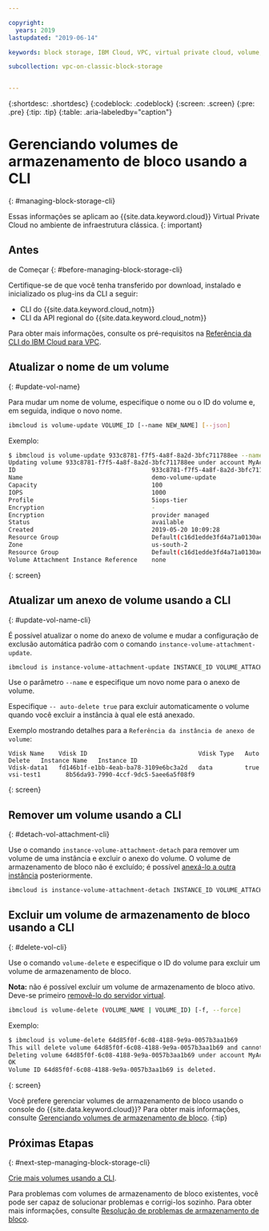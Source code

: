 ```yaml
---

copyright:
  years: 2019
lastupdated: "2019-06-14"

keywords: block storage, IBM Cloud, VPC, virtual private cloud, volume, volume attachment, data storage, virtual server instance, instance

subcollection: vpc-on-classic-block-storage


---
```


{:shortdesc: .shortdesc}
{:codeblock: .codeblock}
{:screen: .screen}
{:pre: .pre}
{:tip: .tip}
{:table: .aria-labeledby="caption"}


# Gerenciando volumes de armazenamento de bloco usando a CLI
{: #managing-block-storage-cli}

Essas informações se aplicam ao {{site.data.keyword.cloud}} Virtual Private Cloud no ambiente de infraestrutura clássica.
{: important}

## Antes
de Começar
{: #before-managing-block-storage-cli}

Certifique-se de que você tenha transferido por download, instalado e inicializado os plug-ins da CLI a seguir:

* CLI do {{site.data.keyword.cloud_notm}}
* CLI da API regional do {{site.data.keyword.cloud_notm}}

Para obter mais informações, consulte os pré-requisitos na [Referência da CLI do IBM Cloud para VPC](/docs/vpc-infrastructure-cli-plugin?topic=vpc-infrastructure-cli-plugin-vpc-reference).

## Atualizar o nome de um volume
{: #update-vol-name}

Para mudar um nome de volume, especifique o nome ou o ID do volume e, em seguida, indique o novo nome.

```bash
ibmcloud is volume-update VOLUME_ID [--name NEW_NAME] [--json]
```

Exemplo:

```bash
$ ibmcloud is volume-update 933c8781-f7f5-4a8f-8a2d-3bfc711788ee --name demo-volume-update
Updating volume 933c8781-f7f5-4a8f-8a2d-3bfc711788ee under account MyAccount 01 as user user1@mycompany.com...
ID                                      933c8781-f7f5-4a8f-8a2d-3bfc711788ee
Name                                    demo-volume-update
Capacity                                100
IOPS                                    1000
Profile                                 5iops-tier
Encryption                              -
Encryption                              provider managed
Status                                  available
Created                                 2019-05-20 10:09:28
Resource Group                          Default(c16d1edde3fd4a71a0130aed371405a0)
Zone                                    us-south-2
Resource Group                          Default(c16d1edde3fd4a71a0130aed371405a0)
Volume Attachment Instance Reference    none
```
{: screen}

## Atualizar um anexo de volume usando a CLI
{: #update-vol-name-cli}

É possível atualizar o nome do anexo de volume e mudar a configuração de exclusão automática padrão com o comando `instance-volume-attachment-update`.

```bash
ibmcloud is instance-volume-attachment-update INSTANCE_ID VOLUME_ATTACHMENT_ID [--name NEW_NAME] [--auto-delete true | false] [--json]
```

Use o parâmetro `--name` e especifique um novo nome para o anexo de volume.

Especifique `-- auto-delete true` para excluir automaticamente o volume quando você excluir a instância à qual ele está anexado.

Exemplo mostrando detalhes para a `Referência da instância de anexo de volume`:

```
Vdisk Name    Vdisk ID                               Vdisk Type   Auto Delete   Instance Name   Instance ID
Vdisk-data1   fd146b1f-e1bb-4eab-ba78-3109e6bc3a2d   data         true          vsi-test1       8b56da93-7990-4ccf-9dc5-5aee6a5f08f9
```
{: screen}

## Remover um volume usando a CLI
{: #detach-vol-attachment-cli}

Use o comando `instance-volume-attachment-detach` para remover um volume de uma instância e excluir o anexo do volume. O volume de armazenamento de bloco não é excluído; é possível [anexá-lo a outra instância](/docs/vpc-on-classic-block-storage?topic=vpc-on-classic-block-storage-attaching-block-storage-cli) posteriormente.

```bash
ibmcloud is instance-volume-attachment-detach INSTANCE_ID VOLUME_ATTACHMENT_ID [-f, --force]
```

## Excluir um volume de armazenamento de bloco usando a CLI
{: #delete-vol-cli}

Use o comando `volume-delete` e especifique o ID do volume para excluir um volume de armazenamento de bloco.

**Nota:** não é possível excluir um volume de armazenamento de bloco ativo. Deve-se primeiro [removê-lo do servidor virtual](#detach-vol-attachment-cli).

```bash
ibmcloud is volume-delete (VOLUME_NAME | VOLUME_ID) [-f, --force]
```

Exemplo:

```bash
$ ibmcloud is volume-delete 64d85f0f-6c08-4188-9e9a-0057b3aa1b69
This will delete volume 64d85f0f-6c08-4188-9e9a-0057b3aa1b69 and cannot be undone. Continue?> y
Deleting volume 64d85f0f-6c08-4188-9e9a-0057b3aa1b69 under account MyAccount 01 as user user1@mycompany.com...
OK
Volume ID 64d85f0f-6c08-4188-9e9a-0057b3aa1b69 is deleted.
```
{: screen}

Você prefere gerenciar volumes de armazenamento de bloco usando o console do {{site.data.keyword.cloud}}? Para obter mais informações, consulte [Gerenciando volumes de armazenamento de bloco](/docs/vpc-on-classic-block-storage?topic=vpc-on-classic-block-storage-managing-block-storage).
{:tip}

## Próximas Etapas
{: #next-step-managing-block-storage-cli}

[Crie mais volumes usando a CLI](/docs/vpc-on-classic-block-storage?topic=vpc-on-classic-block-storage-creating-block-storage-cli).

Para problemas com volumes de armazenamento de bloco existentes, você pode ser capaz de solucionar problemas e corrigi-los sozinho. Para obter mais informações, consulte
[Resolução de problemas de armazenamento de bloco](/docs/vpc-on-classic-block-storage?topic=vpc-on-classic-block-storage-troubleshoot).
